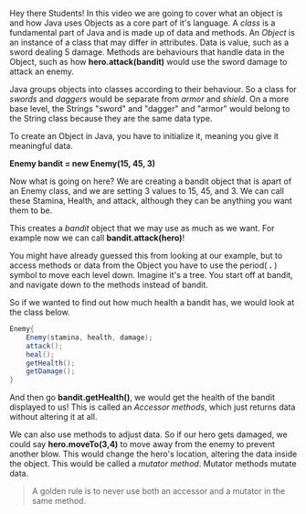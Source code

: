 Hey there Students! In this video we are going to cover what an object is and how Java uses Objects as a core part of it's language. A *class* is a fundamental part of Java and is made up of data and methods. An *Object* is an instance of a class that may differ in attributes. Data is value, such as a sword dealing 5 damage. Methods are behaviours that handle data in the Object, such as how **hero.attack(bandit)** would use the sword damage to attack an enemy. 


Java groups objects into classes according to their behaviour. So a class for *swords* and *daggers* would be separate from *armor* and *shield*. On a more base level, the Strings "sword" and "dagger" and "armor" would belong to the String class because they are the same data type. 


To create an Object in Java, you have to initialize it, meaning you give it meaningful data. 

**Enemy bandit = new Enemy(15, 45, 3)** 

Now what is going on here? We are creating a bandit object that is apart of an Enemy class, and we are setting 3 values to 15, 45, and 3. We can call these Stamina, Health, and attack, although they can be anything you want them to be.

This creates a *bandit* object that we may use as much as we want. For example now we can call **bandit.attack(hero)**!

You might have already guessed this from looking at our example, but to access methods or data from the Object you have to use the period( **.** ) symbol to move each level down. Imagine it's a tree. You start off at bandit, and navigate down to the methods instead of bandit. 

So if we wanted to find out how much health a bandit has, we would look at the class below.
```java
Enemy{
    Enemy(stamina, health, damage);
    attack();
    heal();
    getHealth();
    getDamage();
}
```
And then go **bandit.getHealth()**, we would get the health of the bandit displayed to us! This is called an *Accessor methods*, which just returns data without altering it at all.

We can also use methods to adjust data. So if our hero gets damaged, we could say **hero.moveTo(3,4)** to move away from the enemy to prevent another blow. This would change the hero's location, altering the data inside the object. This would be called a *mutator method*. Mutator methods mutate data. 

>A golden rule is to never use both an accessor and a mutator in the same method.
